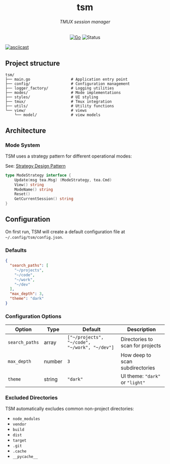 <div align="center">

  <h1>tsm</h1>
  <h6> TMUX session manager </h4>

[![Go](https://img.shields.io/badge/Go-00ADD8.svg?style=for-the-badge&logo=go&logoColor=white)](https://go.dev/)
![Status](https://img.shields.io/badge/status-work--in--progress-yellow?style=for-the-badge)


</div>

[![asciicast](https://asciinema.org/a/HuFKZYETW9Xy9AADF5uu32l54.svg)](https://asciinema.org/a/HuFKZYETW9Xy9AADF5uu32l54)

## Project structure ##

```
tsm/
├── main.go                  # Application entry point
├── config/                  # Configuration management
├── logger_factory/          # Logging utilities
├── modes/                   # Mode implementations
├── styles/                  # UI styling
├── tmux/                    # Tmux integration
├── utils/                   # Utility functions
└── view/                    # views
    └── model/               # view models
```
## Architecture

### Mode System

TSM uses a strategy pattern for different operational modes:

See: [Strategy Design Pattern](https://www.amazon.com/Design-Patterns-Elements-Reusable-Object-Oriented/dp/0201633612/ref=sr_1_1?sr=8-1)


```go
type ModeStrategy interface {
    Update(msg tea.Msg) (ModeStrategy, tea.Cmd)
    View() string
    ModeName() string
    Reset()
    GetCurrentSession() string
}
```

## Configuration

On first run, TSM will create a default configuration file at `~/.config/tsm/config.json`.

### Defaults

```json
{
  "search_paths": [
    "~/projects",
    "~/code",
    "~/work",
    "~/dev"
  ],
  "max_depth": 3,
  "theme": "dark"
}
```

### Configuration Options

| Option | Type | Default | Description |
|--------|------|---------|-------------|
| `search_paths` | array | `["~/projects", "~/code", "~/work", "~/dev"]` | Directories to scan for projects |
| `max_depth` | number | `3` | How deep to scan subdirectories |
| `theme` | string | `"dark"` | UI theme: `"dark"` or `"light"` |


### Excluded Directories

TSM automatically excludes common non-project directories:
* `node_modules`
* `vendor`
* `build`
* `dist`
* `target`
* `.git`
* `.cache`
* `__pycache__`






